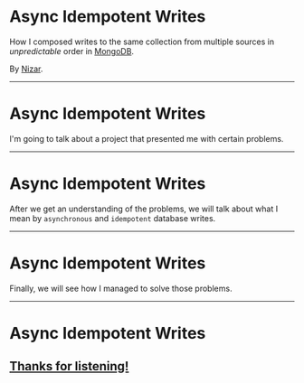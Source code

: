 Async Idempotent Writes
=======================

How I composed writes to the same collection from multiple sources in *unpredictable* order in [MongoDB](http://www.mongodb.org/).

By [Nizar](https://github.com/khalifenizar).

----

Async Idempotent Writes
=======================

I'm going to talk about a project that presented me with certain problems.

----

Async Idempotent Writes
=======================

After we get an understanding of the problems, we will talk about what I mean by `asynchronous` and `idempotent` database writes.

----

Async Idempotent Writes
=======================

Finally, we will see how I managed to solve those problems.


---


Async Idempotent Writes
=======================

[Thanks for listening!](https://github.com/khalifenizar)
--------------------------------------------------------
